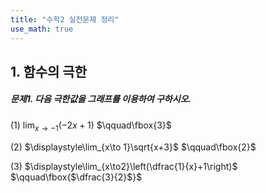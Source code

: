 ```yaml
---
title: "수학2 실전문제 정리"
use_math: true
---
```

## 1. 함수의 극한
##### 문제1. 다음 극한값을 그래프를 이용하여 구하시오.

(1) $\displaystyle\lim_{x\to-1}(-2x+1)$ $\qquad\fbox{3}$

(2) $\displaystyle\lim_{x\to 1}\sqrt{x+3}$ $\qquad\fbox{2}$

(3) $\displaystyle\lim_{x\to2}\left(\dfrac{1}{x}+1\right)$   $\qquad\fbox{$\dfrac{3}{2}$}$





